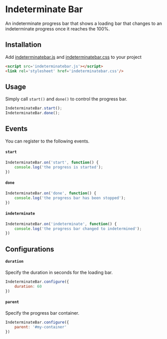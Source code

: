 # Indeterminate Bar

An indeterminate progress bar that shows a loading bar that changes to an
indeterminate progress once it reaches the 100%.

## Installation

Add [indeterminatebar.js]() and [indeterminatebar.css]() to your project

```html
<script src='indeterminatebar.js'></script>
<link rel='stylesheet' href='indeterminatebar.css'/>
```

## Usage

Simply call `start()` and `done()` to control the progress bar.

```js
IndeterminateBar.start();
IndeterminateBar.done();
```

## Events

You can register to the following events.

#### `start`

```js
IndeterminateBar.on('start', function() {
	console.log('the progress is started');
})
```

#### `done`

```js
IndeterminateBar.on('done', function() {
	console.log('the progress bar has been stopped');
})
```

#### `indeterminate`

```js
IndeterminateBar.on('indeterminate', function() {
	console.log('the progress bar changed to indetermined');
})
```

## Configurations

#### `duration`

Specify the duration in seconds for the loading bar.

```js
IndeterminateBar.configure({
	duration: 60
})
```

#### `parent`

Specify the progress bar container.

```js
IndeterminateBar.configure({
	parent: '#my-container'
})
```